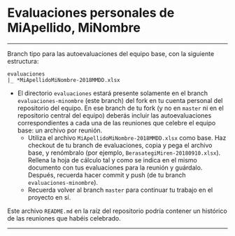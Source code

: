 # Evaluaciones personales de MiApellido, MiNombre

----------------

Branch tipo para las autoevaluaciones del equipo base, con la siguiente estructura:

```
evaluaciones                          
|_ *MiApellidoMiNombre-2018MMDD.xlsx       
```

- El directorio `evaluaciones` estará presente solamente en el branch `evaluaciones-minombre` (este branch) del fork en tu cuenta personal del repositorio del equipo. En ese branch de tu fork (y no en `master` ni en el repositorio central del equipo) deberás incluir las autoevaluaciones correspondientes a cada una de las reuniones que celebre el equipo base: un archivo por reunión. 
    + Utiliza el archivo `MiApellidoMiNombre-2018MMDD.xlsx` como base. Haz checkout de tu branch de evaluaciones, copia y pega el archivo base, y renómbralo (por ejemplo, `BerasategiMiren-20180910.xlsx`). Rellena la hoja de cálculo tal y como se indica en el mismo documento con tus evaluaciones para la reunión y guárdalo. Después, recuerda hacer commit y push (de tu branch `evaluaciones-minombre`).
    + Recuerda volver al branch `master` para continuar tu trabajo en el proyecto en sí.

Este archivo `README.md` en la raíz del repositorio podría contener un histórico de las reuniones que habéis celebrado.

----------------
